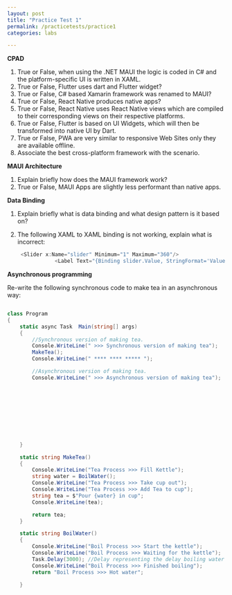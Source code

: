 ```yaml
---
layout: post
title: "Practice Test 1"
permalink: /practicetests/practice1
categories: labs

---
```


**CPAD** 

1. True or False, when using the .NET MAUI the logic is coded in C# and the platform-specific UI is written in XAML. 
2. True or False, Flutter uses dart and Flutter widget? 
3. True or False, C# based Xamarin framework was renamed to MAUI? 
4. True or False, React Native produces native apps? 
5. True or False, React Native uses React Native views which are compiled to their corresponding views on their respective platforms. 
6. True or False, Flutter is based on UI Widgets, which will then be transformed into native UI by Dart. 
7. True or False, PWA are very similar to responsive Web Sites only they are available offline. 
8. Associate the best cross-platform framework with the scenario. 



**MAUI Architecture**  

1. Explain briefly how does the MAUI framework work?
2. True or False, MAUI Apps are slightly less performant than native apps.

**Data Binding** 

1. Explain briefly what is data binding and what design pattern is it based on?

2. The following XAML to XAML binding is not working, explain what is incorrect:

   ```csharp
    <Slider x:Name="slider" Minimum="1" Maximum="360"/>
               <Label Text="{Binding slider.Value, StringFormat='Value of slider is: {0:F4}'}"/>
   ```

   



**Asynchronous programming**

Re-write the following synchronous code to make tea in an asynchronous way:

```csharp

class Program
{        
    static async Task  Main(string[] args)
    {
        //Synchronous version of making tea.
        Console.WriteLine(" >>> Synchronous version of making tea");
        MakeTea();
        Console.WriteLine(" **** **** ***** ");

        //Asynchronous version of making tea.
        Console.WriteLine(" >>> Asynchronous version of making tea");










    }

    static string MakeTea()
    {
        Console.WriteLine("Tea Process >>> Fill Kettle");
        string water = BoilWater();
        Console.WriteLine("Tea Process >>> Take cup out");
        Console.WriteLine("Tea Process >>> Add Tea to cup");
        string tea = $"Pour {water} in cup";
        Console.WriteLine(tea);

        return tea;
    }

    static string BoilWater()
    {
        Console.WriteLine("Boil Process >>> Start the kettle");
        Console.WriteLine("Boil Process >>> Waiting for the kettle");
        Task.Delay(3000); //Delay representing the delay boiling water
        Console.WriteLine("Boil Process >>> Finished boiling");
        return "Boil Process >>> Hot water";

    }

```

